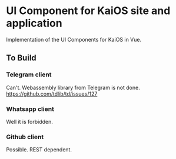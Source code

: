 # UI Component for KaiOS site and application

Implementation of the UI Components for KaiOS in Vue.

## To Build

### Telegram client

Can't. Webassembly library from Telegram is not done. https://github.com/tdlib/td/issues/127

### Whatsapp client

Well it is forbidden.

### Github client

Possible. REST dependent.
